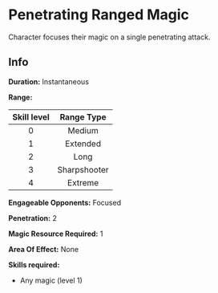 # Penetrating Ranged Magic

Character focuses their magic on a single penetrating attack.

## Info

**Duration:** Instantaneous

**Range:**

| Skill level |  Range Type  |
| :---------: | :----------: |
|      0      |    Medium    |
|      1      |   Extended   |
|      2      |     Long     |
|      3      | Sharpshooter |
|      4      |   Extreme   |

**Engageable Opponents:** Focused

**Penetration:** 2

**Magic Resource Required:** 1

**Area Of Effect:** None

**Skills required:**

- Any magic (level 1)
